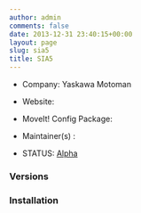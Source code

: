 ```yaml
---
author: admin
comments: false
date: 2013-12-31 23:40:15+00:00
layout: page
slug: sia5
title: SIA5
---
```



	
  * Company: Yaskawa Motoman

	
  * Website:

	
  * MoveIt! Config Package:

	
  * Maintainer(s) :

	
  * STATUS: [Alpha](/about/moveit-status#status-code-robots)




### Versions





	



### Installation







